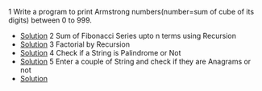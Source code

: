 1 Write a program to print Armstrong numbers(number=sum of cube of its digits) between 0 to 999.
- [Solution](MainOne.java)
2 Sum of Fibonacci Series upto n terms using Recursion
- [Solution](MainTwo.java)
3 Factorial by Recursion
- [Solution](MainThree.java)
4 Check if a String is Palindrome or Not
- [Solution](MainFour.java)
5 Enter a couple of String and check if they are Anagrams or not
- [Solution](MainFive.java)